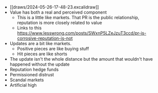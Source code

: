 - [[draws/2024-05-26-17-48-23.excalidraw]]
- Value has both a real and perceived component
	- This is a little like markets. That PR is the public relationship, reputation is more closely related to value
	- Links to this https://www.lesswrong.com/posts/SWxnP5LZeJzuT3ccd/pr-is-corrosive-reputation-is-not
- Updates are a bit like markets.
	- Positive pieces are like buying stuff
	- Hit pieces are like shorts
- The update isn't the whole distance but the amount that wouldn't have happened without the update
- Reputation hedge funds
- Permissioned distrust
- Scandal markets
- Artificial high